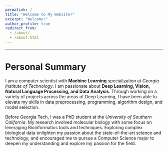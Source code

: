 ```yaml
---
permalink: /
title: "Welcome to My Website!"
excerpt: "Welcome!"
author_profile: true
redirect_from: 
  - /about/
  - /about.html
---
```




_____

# Personal Summary

I am a computer scientist with **Machine Learning** specialization at *Georgia Institute of Technology*. I am passionate about **Deep Learning, Vision, Natural Language Processing, and Data Analysis**. Through working on a variety of projects across the areas of Deep Learning, I have been able to elevate my skills in data preprocessing, programming, algorithm design, and model selection. 

Before Georgia Tech, I was a PhD student at the *University of Southern California*. My research involved molecular biology with some focus on leveraging Bioinformatics tools and techniques. Exploring complex biological data enlighten my passion about the state-of-the-art science and technology, and encouraged me to pursue a Computer Science major to deepen my understanding and explore my passion for the field.


